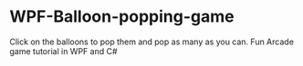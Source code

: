 # WPF-Balloon-popping-game
Click on the balloons to pop them and pop as many as you can. Fun Arcade game tutorial in WPF and C#
